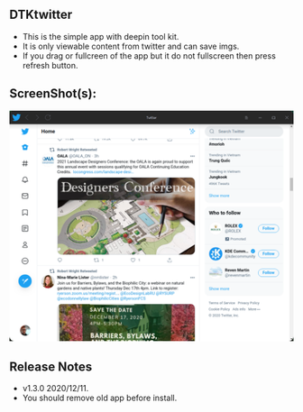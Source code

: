 ## DTKtwitter
- This is the simple app with deepin tool kit.
- It is only viewable content from twitter and can save imgs.
- If you drag or fullcreen of the app but it do not fullscreen then press refresh button.

## ScreenShot(s):

![Screen Capture_twitter_20201126163742](https://raw.githubusercontent.com/yaua/DTK-Twitter/main/screens/Screen%20Capture_twitter_20201211095435.png)
## Release Notes
- v1.3.0 2020/12/11.
- You should remove old app before install.
